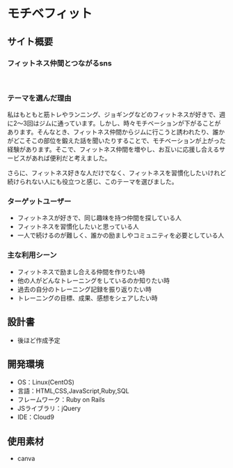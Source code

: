 # モチベフィット

## サイト概要

### フィットネス仲間とつながるsns
​
### テーマを選んだ理由
私はもともと筋トレやランニング、ジョギングなどのフィットネスが好きで、週に2〜3回はジムに通っています。しかし、時々モチベーションが下がることがあります。そんなとき、フィットネス仲間からジムに行こうと誘われたり、誰かがどこそこの部位を鍛えた話を聞いたりすることで、モチベーションが上がった経験があります。そこで、フィットネス仲間を増やし、お互いに応援し合えるサービスがあれば便利だと考えました。

さらに、フィットネス好きな人だけでなく、フィットネスを習慣化したいけれど続けられない人にも役立つと感じ、このテーマを選びました。

### ターゲットユーザー
- フィットネスが好きで、同じ趣味を持つ仲間を探している人
- フィットネスを習慣化したいと思っている人
- 一人で続けるのが難しく、誰かの励ましやコミュニティを必要としている人
​
### 主な利用シーン
- フィットネスで励まし合える仲間を作りたい時
- 他の人がどんなトレーニングをしているのか知りたい時
- 過去の自分のトレーニング記録を振り返りたい時
- トレーニングの目標、成果、感想をシェアしたい時
​
## 設計書
- 後ほど作成予定
​
## 開発環境
- OS：Linux(CentOS)
- 言語：HTML,CSS,JavaScript,Ruby,SQL
- フレームワーク：Ruby on Rails
- JSライブラリ：jQuery
- IDE：Cloud9
​
## 使用素材
- canva